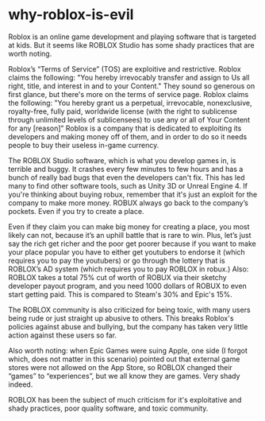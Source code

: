 # why-roblox-is-evil
Roblox is an online game development and playing software that is targeted at kids. But it seems like ROBLOX Studio has some shady practices that are worth noting.

Roblox’s “Terms of Service” (TOS) are exploitive and restrictive. Roblox claims the following: "You hereby irrevocably transfer and assign to Us all right, title, and interest in and to your Content." They sound so generous on first glance, but there's more on the terms of service page. Roblox claims the following: "You hereby grant us a perpetual, irrevocable, nonexclusive, royalty-free, fully paid, worldwide license (with the right to sublicense through unlimited levels of sublicensees) to use any or all of Your Content for any [reason]” 
Roblox is a company that is dedicated to exploiting its developers and making money off of them, and in order to do so it needs people to buy their useless in-game currency.

The ROBLOX Studio software, which is what you develop games in, is terrible and buggy. It crashes every few minutes to few hours and has a bunch of really bad bugs that even the developers can't fix. This has led many to find other software tools, such as Unity 3D or Unreal Engine 4. If you're thinking about buying robux, remember that it's just an exploit for the company to make more money. ROBUX always go back to the company’s pockets. Even if you try to create a place. 

Even if they claim you can make big money for creating a place, you most likely can not, because it’s an uphill battle that is rare to win. 
Plus, let’s just say the rich get richer and the poor get poorer because if you want to make your place popular you have to either get youtubers to endorse it (which requires you to pay the youtubers) or go through the lottery that is ROBLOX’s AD system (which requires you to pay ROBLOX in robux.) Also: ROBLOX takes a total 75% cut of worth of ROBUX via their sketchy developer payout program, and you need 1000 dollars of ROBUX to even start getting paid. This is compared to Steam's 30% and Epic's 15%.

The ROBLOX community is also criticized for being toxic, with many users being rude or just straight up abusive to others. This breaks Roblox's policies against abuse and bullying, but the company has taken very little action against these users so far.

Also worth noting: when Epic Games were suing Apple, one side (I forgot which, does not matter in this scenario) pointed out that external game stores were not allowed on the App Store, so ROBLOX changed their “games” to “experiences”, but we all know they are games. Very shady indeed.

ROBLOX has been the subject of much criticism for it's exploitative and shady practices, poor quality software, and toxic community.
